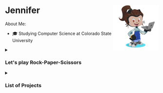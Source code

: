 

<!---
Jennifer184/Jennifer184 is a ✨ special ✨ repository because its `README.md` (this file) appears on your GitHub profile.
You can click the Preview link to take a look at your changes.
--->


# Jennifer <img align="right" width="150" height="150" src="/images/octocat-rotate.gif"> 

About Me:
* 🎓 Studying Computer Science at Colorado State University 

<details><summary><h3> Let's play Rock-Paper-Scissors</h3></summary>

 Pick a hand to play 
 
| Rock | Paper | Scissors |
|:----:|:-----:|:----------:|
| <a href="https://jennifer184.pythonanywhere.com/1"> <img src="/images/rock.png"  width=40% height=40%></a> | <a href="https://jennifer184.pythonanywhere.com/2"><img src="/images/paper.png"  width=40% height=40%></a> | <a href="https://jennifer184.pythonanywhere.com/3"> <img src="/images/scissors.png"  width=40% height=40%> </a> |

<img src="https://img.shields.io/badge/dynamic/json?color=blueviolet&label=Rock%20Paper%20Scissor%27s&prefix=Outcome%3A%20&query=outcome&url=https%3A%2F%2Fjennifer184.pythonanywhere.com%2Foutcome.json?cacheSeconds=3600">

</details>
 <details><summary><h3> List of Projects </h3></summary>
 <div align="right">
  <img src="/images/graphTestSuite.png" align="left" width=30% height="215px">
  <img src="/images/graphTestTime.png" align="left" width=30% height="215px">
  <div align="left">
  <h4> Test analysis on Apache Commons Lang API Project </h4>
 A 4 month group project where we developed new tests, added auto generated test, and researched which regression tool worked best at bringing time and number of total tests requried to run after changes were made. Ekstazi ran fewer test after changes but HyRts ran faster.
 (Java, JUnit, Python, git, PIT, Maven, Randoop, EvoSuite, Ekstazi, HyRts)
  </div></div>
 
  <!-- Trip Planning App Project -->
  <div>
   <img src="/images/trip-planner.gif" align="left" width=25% height=25%>
    <div align="right">
     <div align="left">
      <h4> Mobile Trip Planning App Project </h4>
      A 4 month project with a group of 5, where we added full functionality. We added a drag and drop trip planner, optimize trip distance, sped up client/server           communication, added the ability to add svg trip plan or download a trip. (Java, JavaScript, JUnit, Jest, Maven, Postman, React, Geolocation)
     </div>
   </div>
  </div>

 </br>
 </br>
 </br>
  </br>
 </br>
 </br> 
 </br>
 </br>
 </br>
  </br>
 </br>

 <!-- Cat Feeder Project -->
<div>
 <img src="/images/pet_feeder.png" align="right" width=40% height=40%>
 <h4>IoT Remote Cat Feeder with Webcam using Raspberry Pi</h4>
 A personal fun project to feed my cats breakfast and dinner so I didn't have to. I added a 
 remote feeding feature paired with a webcam to help me decide on the optimal amount of 
 food to deliver them. This little project allowed my to go on small trip while not having 
 to board them or hire anyone since I could monitor their food, water, litter, and make 
 adjustments remotely. (Python, hardware, Bash, Yawcam, Remote SSH)
</div>
</br>
</br>
<!-- Weather app -->
<div>
 <img src="/images/weather_app.jpg" align="left" width=40% height=40%>
 <h4> Windows Media Weather Reader </h4>
 A personal fun project that when ran from the terminal, will launch a Windows Media Player 
 and read the current weather in your given location. (Python, Text-to-Talk gtts, html parser BeautifulSoup, request to get url)
</div>

</details>
